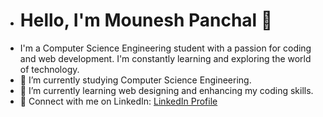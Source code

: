 - # Hello, I'm Mounesh Panchal 👋
- I'm a Computer Science Engineering student with a passion for coding and web development. I'm constantly learning and exploring the world of technology.
- 🔭 I’m currently studying Computer Science Engineering.
- 🌱 I’m currently learning web designing and enhancing my coding skills.
- 💬 Connect with me on LinkedIn: [LinkedIn Profile]([www.linkedin.com/in/mounesh-panchal-281838242](https://www.linkedin.com/in/mounesh-panchal-281838242?utm_source=share&utm_campaign=share_via&utm_content=profile&utm_medium=android_app))
<!---
MouneshPanchal/MouneshPanchal is a ✨ special ✨ repository because its `README.md` (this file) appears on your GitHub profile.
You can click the Preview link to take a look at your changes.
--->
